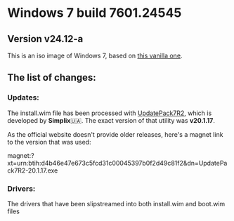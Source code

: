 # Windows 7 build 7601.24545
## Version v24.12-a
This is an iso image of Windows 7, based on [this vanilla one](https://archive.org/details/en_windows_7_ultimate_with_sp1_x64_dvd_u_677332_202006).
## The list of changes:
  ### Updates:
  The install.wim file has been processed with [UpdatePack7R2](https://blog.simplix.info/updatepack7r2/), which is developed by **Simplix**🇺🇦. The exact version of that utility was **v20.1.17**. 
  
  As the official website doesn't provide older releases, here's a magnet link to the version that was used:
  
  magnet:?xt=urn:btih:d4b46e47e673c5fcd31c00045397b0f2d49c81f2&dn=UpdatePack7R2-20.1.17.exe
  ### Drivers:
  The drivers that have been slipstreamed into both install.wim and boot.wim files
